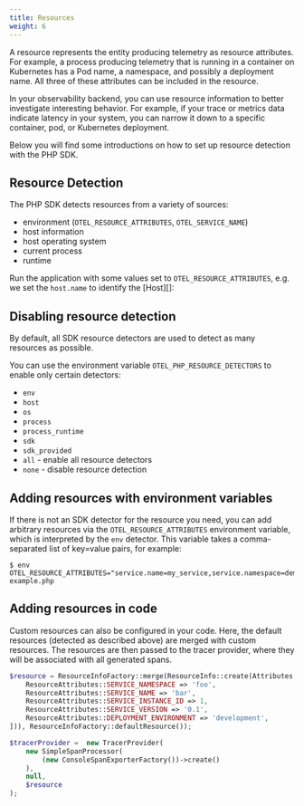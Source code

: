 ```yaml
---
title: Resources
weight: 6
---
```


A resource represents the entity producing telemetry as resource attributes. For
example, a process producing telemetry that is running in a container on
Kubernetes has a Pod name, a namespace, and possibly a deployment name. All
three of these attributes can be included in the resource.

In your observability backend, you can use resource information to better
investigate interesting behavior. For example, if your trace or metrics data
indicate latency in your system, you can narrow it down to a specific container,
pod, or Kubernetes deployment.

Below you will find some introductions on how to set up resource detection with
the PHP SDK.

## Resource Detection

The PHP SDK detects resources from a variety of sources:

- environment (`OTEL_RESOURCE_ATTRIBUTES`, `OTEL_SERVICE_NAME`)
- host information
- host operating system
- current process
- runtime

Run the application with some values set to `OTEL_RESOURCE_ATTRIBUTES`, e.g. we
set the `host.name` to identify the [Host][]:

## Disabling resource detection

By default, all SDK resource detectors are used to detect as many resources as
possible.

You can use the environment variable `OTEL_PHP_RESOURCE_DETECTORS` to enable
only certain detectors:

- `env`
- `host`
- `os`
- `process`
- `process_runtime`
- `sdk`
- `sdk_provided`
- `all` - enable all resource detectors
- `none` - disable resource detection

## Adding resources with environment variables

If there is not an SDK detector for the resource you need, you can add arbitrary
resources via the `OTEL_RESOURCE_ATTRIBUTES` environment variable, which is
interpreted by the `env` detector. This variable takes a comma-separated list of
key=value pairs, for example:

```shell
$ env OTEL_RESOURCE_ATTRIBUTES="service.name=my_service,service.namespace=demo,service.version=1.0,deployment.environment=development" example.php
```

## Adding resources in code

Custom resources can also be configured in your code. Here, the default
resources (detected as described above) are merged with custom resources. The
resources are then passed to the tracer provider, where they will be associated
with all generated spans.

```php
$resource = ResourceInfoFactory::merge(ResourceInfo::create(Attributes::create([
    ResourceAttributes::SERVICE_NAMESPACE => 'foo',
    ResourceAttributes::SERVICE_NAME => 'bar',
    ResourceAttributes::SERVICE_INSTANCE_ID => 1,
    ResourceAttributes::SERVICE_VERSION => '0.1',
    ResourceAttributes::DEPLOYMENT_ENVIRONMENT => 'development',
])), ResourceInfoFactory::defaultResource());

$tracerProvider =  new TracerProvider(
    new SimpleSpanProcessor(
        (new ConsoleSpanExporterFactory())->create()
    ),
    null,
    $resource
);
```
